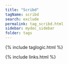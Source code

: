 ```yaml
---
title: "Scribd"
tagName: scribd
search: exclude
permalink: tag_scribd.html
sidebar: mydoc_sidebar
folder: tags
---
```

{% include taglogic.html %}

{% include links.html %}
